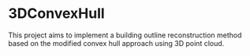 # 3DConvexHull
This project aims to implement a building outline reconstruction method based on the modified convex hull approach using 3D point cloud.

